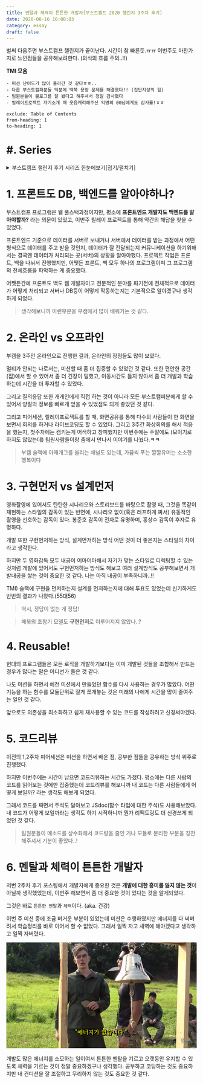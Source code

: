 ```yaml
---
title: 멘탈과 체력이 튼튼한 개발자[부스트캠프 2020 챌린지 3주차 후기]
date: 2020-08-16 16:08:83
category: essay
draft: false
---
```


벌써 다음주면 부스트캠프 챌린지가 끝이난다. 시간이 참 빠른듯.ㅠㅠ 이번주도 마찬가지로 느낀점들을 공유해보려한다. (의식의 흐름 주의..!!)

**TMI 모음**

```
- 미션 난이도가 많이 올라간 것 같다ㅎㅎ..
- 다른 부스트캠퍼분들 덕분에 맥북 용량 문제를 해결했다!! (집단지성의 힘)
- 팀원분들이 블로그를 잘 봤다고 해주셔서 정말 감사했다
- 릴레이프로젝트 자기소개 때 웃음캐리해주신 익명의 00님에게도 감사를!ㅎㅎ
```

```toc
exclude: Table of Contents
from-heading: 1
to-heading: 1
```

# \#. Series

<details>
<summary>부스트캠프 챌린지 후기 시리즈 한눈에보기[접기/펼치기]</summary>
<div markdown="1">

- [1. 꾸준히 성장할 수 있는 개발자 [부스트캠프 2020 챌린지 1주차 후기]](https://taeny.dev/essay/boostcamp-challenge-1/)

- [2. 적극적이지만 말랑말랑한 개발자 [부스트캠프 2020 챌린지 2주차 후기]](https://taeny.dev/essay/boostcapm-challenge-2/)

- [3. 멘탈과 체력이 튼튼한 개발자[부스트캠프 2020 챌린지 3주차 후기]](https://taeny.dev/essay/boostcamp-challenge-3/)

</div>
</details>

# 1. 프론트도 DB, 백엔드를 알아야하나?

부스트캠프 프로그램은 웹 풀스택과정이지만, 평소에 **프론트엔드 개발자도 백엔드를 알아야할까?** 라는 의문이 있었고, 이번주 릴레이 프로젝트를 통해 약간의 해답을 찾을 수 있었다.

프론트엔드 기준으로 데이터를 서버로 보내거나 서버에서 데이터를 받는 과정에서 어떤 형식으로 데이터를 주고 받을 것인지, 데이터가 잘 전달되는지 커뮤니케이션을 하기위해서는 결국엔 데이터가 처리되는 곳(서버)의 상황을 알아야했다. 프로젝트 작업은 프론트, 백을 나눠서 진행했지만, 어쨋든 프론트, 백 모두 하나의 프로그램이며 그 프로그램의 전체흐름을 파악하는 게 중요했다.

어쨋든간에 프론트도 백도 웹 개발자이고 전문적인 분야를 파기전에 전체적으로 데이터가 어떻게 처리되고 서버나 DB등이 어떻게 작동하는지는 기본적으로 알야겠구나 생각하게 되었다.

> 생각해보니까 이런부분을 부캠에서 많이 배워가는 것 같다.

# 2. 온라인 vs 오프라인

부캠을 3주안 온라인으로 진행한 결과, 온라인의 장점들도 많이 보였다.

멀티가 안되는 나로서는, 미션할 때 좀 더 집중할 수 있었던 것 같다. 또한 편안한 공간(집)에서 할 수 있어서 좀 더 긴장이 덜했고, 이동시간도 들지 않아서 좀 더 개발과 학습하는데 시간을 더 투자할 수 있었다.

그리고 질의응답 또한 개개인에게 직접 하는 것이 아니라 모든 부스트캠퍼분에게 할 수 있어서 양질의 정보를 빠르게 얻을 수 있었점도 되게 좋았던 것 같다.

그리고 피어세션, 릴레이프로젝트를 할 때, 화면공유를 통해 다수의 사람들이 한 화면을 보면서 회의를 하거나 라이브코딩도 할 수 있었다. 그리고 3주간 화상회의를 해서 적응을 했는지, 첫주차에는 캠키는게 어색하고 창피했지만 이번주에는 주말에도 (모이기로하지도 않았는데) 팀원사람들이랑 줌에서 만나서 이야기를 나눴다.ㅋㅋ

> 부캠 슬랙에 아재개그를 올리는 채널도 있는데, 가끔씩 푸는 깔깔유머는 소소한 행복이다

# 3. 구현먼저 vs 설계먼저

영화촬영에 있어서도 탄탄한 시나리오와 스토리보드를 바탕으로 촬영 때, 그것을 똑같이 재현하는 스타일의 감독이 있는 반면에, 시나리오 없이(혹은 러프하게 짜서) 유동적인 촬영을 선호하는 감독이 있다. 봉준호 감독이 전자로 유명하며, 홍상수 감독이 후자로 유명하다.

개발 또한 구현먼저하는 방식, 설계먼저하는 방식 어떤 것이 더 좋은지는 스타일의 차이라고 생각한다.

하지만 두 영화감독 모두 내공이 어마어마해서 자기가 맞는 스타일로 디렉팅할 수 있는 것처럼 개발에 있어서도 구현먼저하는 방식도 해보고 여러 설계방식도 공부해보면서 개발내공을 쌓는 것이 중요한 것 같다. 나는 아직 내공이 부족하니까..!!

TMI) 슬랙에 구현을 먼저하는지 설계를 먼저하는지에 대해 투표도 있었는데 신기하게도 반반의 결과가 나왔다.(55대56)

> 역시, 정답이 없는 게 정답!

> 페북의 초창기 모델도 **구현먼저**로 이루어지지 않았나..?

# 4. Reusable!

현대의 프로그램들은 모든 로직을 개발하기보다는 이미 개발된 것들을 조합해서 만드는 경우가 많다는 말은 어디선가 들은 것 같다.

나도 미션을 하면서 예전 미션에서 만들었던 함수를 다시 사용하는 경우가 많았다. 어떤 기능을 하는 함수를 모듈단위로 잘게 쪼개놓는 것은 미래의 나에게 시간을 많이 줄여주는 일인 것 같다.

앞으로도 의존성을 최소화하고 쉽게 재사용할 수 있는 코드를 작성하려고 신경써야겠다.

# 5. 코드리뷰

이전의 1,2주차 피어세션은 미션을 하면서 배운 점, 공부한 점들을 공유하는 방식 위주로 진행했다.

하지만 이번주에는 시간이 남으면 코드리뷰하는 시간도 가졌다. 평소에는 다른 사람의 코드를 읽어보는 것에만 집중했는데 코드리뷰를 해보니까 내 코드는 다른 사람들에게 어떻게 보일까? 라는 생각도 해보게 되었다.

그래서 코드를 짜면서 주석도 달아보고 JSdoc(함수 타입에 대한 주석)도 사용해보았다. 내 코드가 어떻게 보일까라는 생각도 하기 시작하니까 뭔가 리팩토링도 더 신경쓰게 되었던 것 같다.

> 팀원분들이 메소드를 상수화해서 코드량을 줄인 거나 모듈로 분리한 부분을 칭찬해주셔서 기분이 좋았다..!

# 6. 멘탈과 체력이 튼튼한 개발자

저번 2주차 후기 포스팅에서 개발자에게 중요한 것은 **개발에 대한 흥미를 잃지 않는 것**이 아닐까 생각했었는데, 이번주 해보면서 좀 더 중요한 것이 있다는 것을 알게되었다.

그것은 바로 `튼튼한 멘탈`과 `체력`이다. (aka. 건강)

이번 주 미션 중에 조금 버거운 부분이 있었는데 미션은 수행하였지만 에너지를 다 써버려서 학습정리를 바로 이어서 할 수 없었다. 그래서 일찍 자고 새벽에 해야겠다고 생각하고 일찍 자버렸다.

![](./images/energy.png)

개발도 많은 에너지를 소모하는 일이여서 튼튼한 멘탈을 기르고 오랫동안 유지할 수 있도록 체력을 기르는 것이 정말 중요하겠구나 생각했다. 공부하고 코딩하는 것도 중요하지만 내 컨디션을 잘 조절하고 무리하지 않는 것도 중요한 것 같다.
